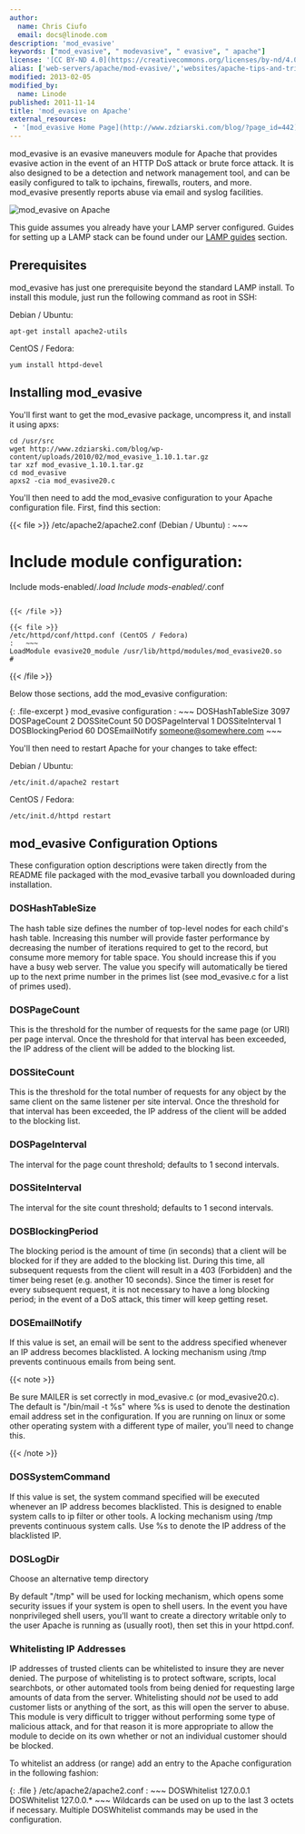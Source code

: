 ```yaml
---
author:
  name: Chris Ciufo
  email: docs@linode.com
description: 'mod_evasive'
keywords: ["mod_evasive", " modevasive", " evasive", " apache"]
license: '[CC BY-ND 4.0](https://creativecommons.org/licenses/by-nd/4.0)'
alias: ['web-servers/apache/mod-evasive/','websites/apache-tips-and-tricks/modevasive-on-apache/']
modified: 2013-02-05
modified_by:
  name: Linode
published: 2011-11-14
title: 'mod_evasive on Apache'
external_resources:
 - '[mod_evasive Home Page](http://www.zdziarski.com/blog/?page_id=442)'
---
```


mod_evasive is an evasive maneuvers module for Apache that provides evasive action in the event of an HTTP DoS attack or brute force attack. It is also designed to be a detection and network management tool, and can be easily configured to talk to ipchains, firewalls, routers, and more. mod_evasive presently reports abuse via email and syslog facilities.

![mod_evasive on Apache](/docs/assets/mod_evasive.png "mod_evasive on Apache")

This guide assumes you already have your LAMP server configured. Guides for setting up a LAMP stack can be found under our [LAMP guides](/docs/lamp-guides) section.

## Prerequisites

mod_evasive has just one prerequisite beyond the standard LAMP install. To install this module, just run the following command as root in SSH:

Debian / Ubuntu:

    apt-get install apache2-utils

CentOS / Fedora:

    yum install httpd-devel

## Installing mod_evasive

You'll first want to get the mod_evasive package, uncompress it, and install it using apxs:

    cd /usr/src
    wget http://www.zdziarski.com/blog/wp-content/uploads/2010/02/mod_evasive_1.10.1.tar.gz
    tar xzf mod_evasive_1.10.1.tar.gz
    cd mod_evasive
    apxs2 -cia mod_evasive20.c

You'll then need to add the mod_evasive configuration to your Apache configuration file. First, find this section:

{{< file >}}
/etc/apache2/apache2.conf (Debian / Ubuntu)
:   ~~~
# Include module configuration:
Include mods-enabled/*.load
Include mods-enabled/*.conf
~~~

{{< /file >}}

{{< file >}}
/etc/httpd/conf/httpd.conf (CentOS / Fedora)
:   ~~~
LoadModule evasive20_module /usr/lib/httpd/modules/mod_evasive20.so
#
~~~

{{< /file >}}

Below those sections, add the mod_evasive configuration:

{: .file-excerpt }
mod_evasive configuration
:   ~~~
    <IfModule mod_evasive20.c>
        DOSHashTableSize 3097
        DOSPageCount 2
        DOSSiteCount 50
        DOSPageInterval 1
        DOSSiteInterval 1
        DOSBlockingPeriod 60
        DOSEmailNotify <someone@somewhere.com>
    </IfModule>
    ~~~

You'll then need to restart Apache for your changes to take effect:

Debian / Ubuntu:

    /etc/init.d/apache2 restart

CentOS / Fedora:

    /etc/init.d/httpd restart

## mod_evasive Configuration Options

These configuration option descriptions were taken directly from the README file packaged with the mod_evasive tarball you downloaded during installation.

### DOSHashTableSize

The hash table size defines the number of top-level nodes for each child's hash table. Increasing this number will provide faster performance by decreasing the number of iterations required to get to the record, but consume more memory for table space. You should increase this if you have a busy web server. The value you specify will automatically be tiered up to the next prime number in the primes list (see mod_evasive.c for a list of primes used).

### DOSPageCount

This is the threshold for the number of requests for the same page (or URI) per page interval. Once the threshold for that interval has been exceeded, the IP address of the client will be added to the blocking list.

### DOSSiteCount

This is the threshold for the total number of requests for any object by the same client on the same listener per site interval. Once the threshold for that interval has been exceeded, the IP address of the client will be added to the blocking list.

### DOSPageInterval

The interval for the page count threshold; defaults to 1 second intervals.

### DOSSiteInterval

The interval for the site count threshold; defaults to 1 second intervals.

### DOSBlockingPeriod

The blocking period is the amount of time (in seconds) that a client will be blocked for if they are added to the blocking list. During this time, all subsequent requests from the client will result in a 403 (Forbidden) and the timer being reset (e.g. another 10 seconds). Since the timer is reset for every subsequent request, it is not necessary to have a long blocking period; in the event of a DoS attack, this timer will keep getting reset.

### DOSEmailNotify

If this value is set, an email will be sent to the address specified whenever an IP address becomes blacklisted. A locking mechanism using /tmp prevents continuous emails from being sent.

 {{< note >}}

Be sure MAILER is set correctly in mod_evasive.c (or mod_evasive20.c). The default is "/bin/mail -t %s" where %s is used to denote the destination email address set in the configuration. If you are running on linux or some other operating system with a different type of mailer, you'll need to change this.

{{< /note >}}

### DOSSystemCommand

If this value is set, the system command specified will be executed whenever an IP address becomes blacklisted. This is designed to enable system calls to ip filter or other tools. A locking mechanism using /tmp prevents continuous system calls. Use %s to denote the IP address of the blacklisted IP.

### DOSLogDir

Choose an alternative temp directory

By default "/tmp" will be used for locking mechanism, which opens some security issues if your system is open to shell users. In the event you have nonprivileged shell users, you'll want to create a directory writable only to the user Apache is running as (usually root), then set this in your httpd.conf.

### Whitelisting IP Addresses

IP addresses of trusted clients can be whitelisted to insure they are never denied. The purpose of whitelisting is to protect software, scripts, local searchbots, or other automated tools from being denied for requesting large amounts of data from the server. Whitelisting should *not* be used to add customer lists or anything of the sort, as this will open the server to abuse. This module is very difficult to trigger without performing some type of malicious attack, and for that reason it is more appropriate to allow the module to decide on its own whether or not an individual customer should be blocked.

To whitelist an address (or range) add an entry to the Apache configuration in the following fashion:

{: .file }
/etc/apache2/apache2.conf
:   ~~~
    DOSWhitelist 127.0.0.1
    DOSWhitelist 127.0.0.*
    ~~~
Wildcards can be used on up to the last 3 octets if necessary. Multiple DOSWhitelist commands may be used in the configuration.
